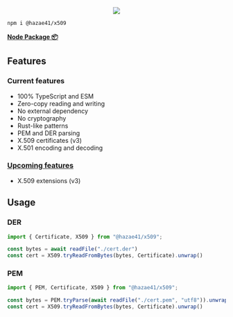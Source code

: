 <div align="center">
<img  src="https://user-images.githubusercontent.com/4405263/219945066-a2adbe64-f75e-4317-bb22-91a8457181fa.png" />
</div>

```bash
npm i @hazae41/x509
```

[**Node Package 📦**](https://www.npmjs.com/package/@hazae41/x509)

## Features

### Current features
- 100% TypeScript and ESM
- Zero-copy reading and writing
- No external dependency
- No cryptography
- Rust-like patterns
- PEM and DER parsing
- X.509 certificates (v3)
- X.501 encoding and decoding

### [Upcoming features](https://github.com/sponsors/hazae41)
- X.509 extensions (v3)

## Usage

### DER

```typescript
import { Certificate, X509 } from "@hazae41/x509";

const bytes = await readFile("./cert.der")
const cert = X509.tryReadFromBytes(bytes, Certificate).unwrap()
```

### PEM

```typescript
import { PEM, Certificate, X509 } from "@hazae41/x509";

const bytes = PEM.tryParse(await readFile("./cert.pem", "utf8")).unwrap()
const cert = X509.tryReadFromBytes(bytes, Certificate).unwrap()
```

